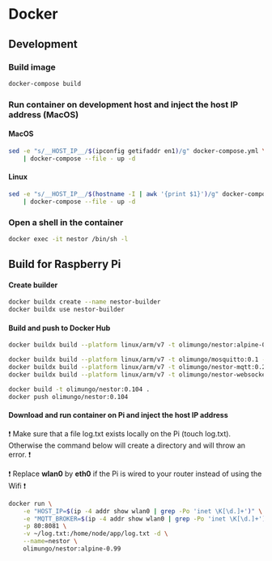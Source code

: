 # Docker

## Development

### Build image

```bash
docker-compose build
```

### Run container on development host and inject the host IP address (MacOS)

#### MacOS
```bash
sed -e "s/__HOST_IP__/$(ipconfig getifaddr en1)/g" docker-compose.yml \
    | docker-compose --file - up -d
```

#### Linux
```bash
sed -e "s/__HOST_IP__/$(hostname -I | awk '{print $1}')/g" docker-compose.yml \
    | docker-compose --file - up -d
```




### Open a shell in the container

```bash
docker exec -it nestor /bin/sh -l
```

## Build for Raspberry Pi

#### Create builder

```bash
docker buildx create --name nestor-builder
docker buildx use nestor-builder
```

#### Build and push to Docker Hub

```bash
docker buildx build --platform linux/arm/v7 -t olimungo/nestor:alpine-0.99 --push .

docker buildx build --platform linux/arm/v7 -t olimungo/mosquitto:0.1 --push mosquitto
docker buildx build --platform linux/arm/v7 -t olimungo/nestor-mqtt:0.2 --push mqtt
docker buildx build --platform linux/arm/v7 -t olimungo/nestor-websockets:0.3 --push websockets

docker build -t olimungo/nestor:0.104 .
docker push olimungo/nestor:0.104
```

#### Download and run container on Pi and inject the host IP address

:exclamation: Make sure that a file log.txt exists locally on the Pi (touch log.txt). Otherwise the command below will create a directory and will throw an error. :exclamation:

:exclamation: Replace **wlan0** by **eth0** if the Pi is wired to your router instead of using the Wifi :exclamation:

```bash
docker run \
    -e "HOST_IP=$(ip -4 addr show wlan0 | grep -Po 'inet \K[\d.]+')" \
    -e "MQTT_BROKER=$(ip -4 addr show wlan0 | grep -Po 'inet \K[\d.]+')" \
    -p 80:8081 \
    -v ~/log.txt:/home/node/app/log.txt -d \
    --name=nestor \
    olimungo/nestor:alpine-0.99
```
